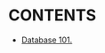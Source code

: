# CONTENTS

- [Database 101.](https://github.com/Nouvellie/amazon-1st/blob/amazon/course/03.databases-on-aws/database-101.md)